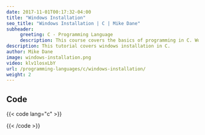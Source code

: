 ```yaml
---
date: 2017-11-01T00:17:32-04:00
title: "Windows Installation"
seo_title: "Windows Installation | C | Mike Dane"
subheader:
     greeting: C - Programming Language
     description: This course covers the basics of programming in C. Work your way through the videos/articles and I'll teach you everything you need to know to start your programming journey!
description: This tutorial covers windows installation in C.
author: Mike Dane
image: windows-installation.png
video: klv1losxLbY
url: /programming-languages/c/windows-installation/
weight: 2
---
```


## Code

{{< code lang="c" >}}

{{< /code >}}